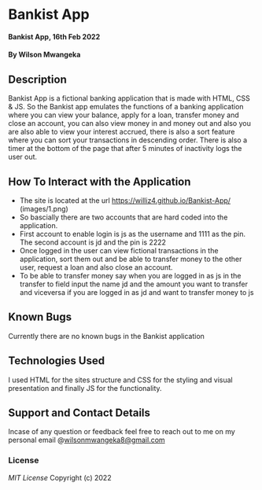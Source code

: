# Bankist App

#### Bankist App, 16th Feb 2022

#### By Wilson Mwangeka

## Description

Bankist App is a fictional banking application that is made with HTML, CSS & JS. So the Bankist app emulates the functions of a banking application where you can view your balance, apply for a loan, transfer money and close an account, you can also view money in and money out and also you are also able to view your interest accrued, there is also a sort feature where you can sort your transactions in descending order. There is also a timer at the bottom of the page that after 5 minutes of inactivity logs the user out.

## How To Interact with the Application
* The site is located at the url https://williz4.github.io/Bankist-App/
(images/1.png) 	
* So bascially there are two accounts that are hard coded into the application.
* First account to enable login is js as the username and 1111 as the pin. The second account is jd and the pin is 2222
* Once logged in the user can view fictional transactions in the application, sort them out and be able to transfer money to the other user, request a loan and also close an account.
* To be able to transfer money say when you are logged in as js in the transfer to field input the name jd and the amount you want to transfer and viceversa if you are logged in as jd and want to transfer money to js

## Known  Bugs
Currently there are no known bugs in the Bankist application

## Technologies Used
I used HTML for the sites structure and CSS for the styling and visual presentation and finally JS for the functionality.

## Support and Contact Details
Incase of any question or feedback feel free to reach out to me on my personal email @wilsonmwangeka8@gmail.com

### License

*MIT License*
Copyright (c) 2022 